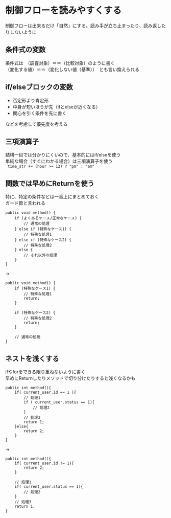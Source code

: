 # 制御フローを読みやすくする
  
制御フローは出来るだけ「自然」にする。読み手が立ち止まったり、読み返したりしないように

## 条件式の変数
  条件式は　（調査対象）＝＝（比較対象）のように書く  
（変化する値）＝＝（変化しない値（基準））　とも言い換えられる  
  
## if/elseブロックの変数
  
* 否定形より肯定形
* 中身が短いほうが先（ifとelseが近くなる）
* 関心を引く条件を先に書く
  
などを考慮して優先度を考える  

## 三項演算子
  
結構一目では分かりにくいので、基本的にはif/elseを使う  
単純な場合（すぐにわかる場合）は三項演算子を使う  
``` time_str += (hour >= 12) ? "pm" : "am"```

## 関数では早めにReturnを使う
  
特に、特定の条件などは一番上にまとめておく  
ガード節と言われる  

```
public void method() {
    if (よくあるケース/正常なケース) {
        // 通常の処理
    } else if (特殊なケース1) {
        // 特殊な処理1
    } else if (特殊なケース2) {
        // 特殊な処理2
    } else {
        // それ以外の処理
    }
}
```

→

```
public void method() {
    if (特殊なケース1) {
        // 特殊な処理1
        return;
    }

    if (特殊なケース2) {
        // 特殊な処理2
        return;
    }

    // 通常の処理
}

```
  
## ネストを浅くする
  
ifやforをできる限り重ねないように書く  
早めにReturnしたりメソッドで切り分けたりすると浅くなるかも  

```
public int method(){
	if( current_user.id == 1 ){
		// 処理1
		if ( current_user.status == 1){
			// 処理2
		}
		// 処理3
		return 1;
	}else{
		return 2;
	}
}
```

→

```
public int method(){
	if( current_user.id != 1){
		return 2;
	}
	
	// 処理1
	if( current_user.status == 1){
		// 処理2
	}
	// 処理3
	return 1;
}
```


